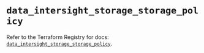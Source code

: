 # `data_intersight_storage_storage_policy`

Refer to the Terraform Registry for docs: [`data_intersight_storage_storage_policy`](https://registry.terraform.io/providers/ciscodevnet/intersight/1.0.71/docs/data-sources/storage_storage_policy).

